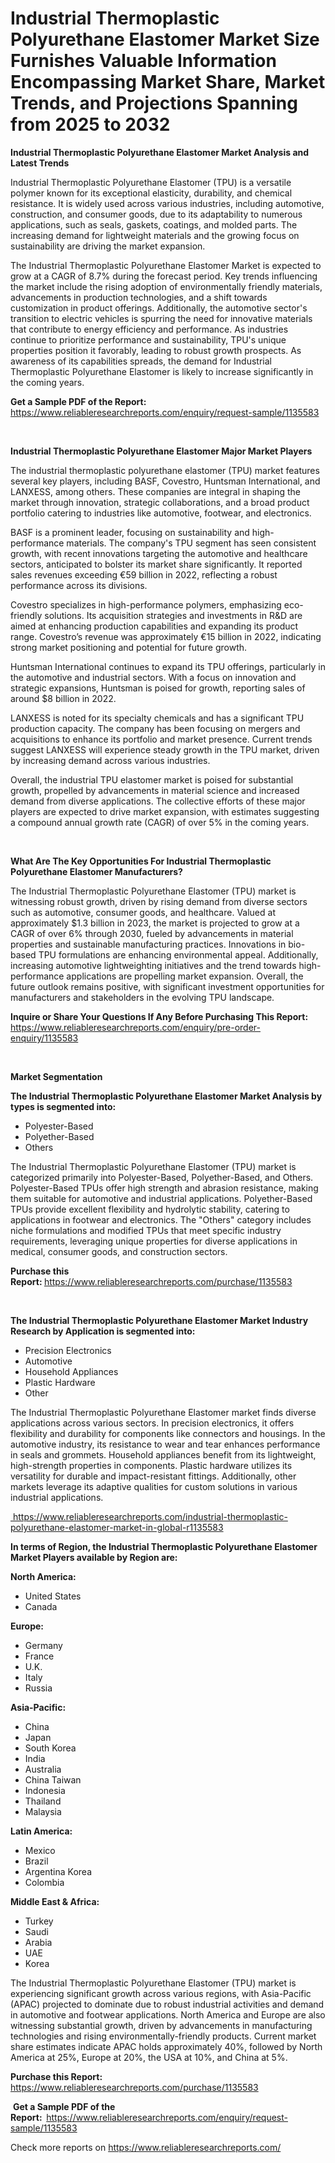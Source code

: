 <p><h1>Industrial Thermoplastic Polyurethane Elastomer Market Size Furnishes Valuable Information Encompassing Market Share, Market Trends, and Projections Spanning from 2025 to 2032</h1></p><p><strong>Industrial Thermoplastic Polyurethane Elastomer Market Analysis and Latest Trends</strong></p>
<p><p>Industrial Thermoplastic Polyurethane Elastomer (TPU) is a versatile polymer known for its exceptional elasticity, durability, and chemical resistance. It is widely used across various industries, including automotive, construction, and consumer goods, due to its adaptability to numerous applications, such as seals, gaskets, coatings, and molded parts. The increasing demand for lightweight materials and the growing focus on sustainability are driving the market expansion.</p><p>The Industrial Thermoplastic Polyurethane Elastomer Market is expected to grow at a CAGR of 8.7% during the forecast period. Key trends influencing the market include the rising adoption of environmentally friendly materials, advancements in production technologies, and a shift towards customization in product offerings. Additionally, the automotive sector's transition to electric vehicles is spurring the need for innovative materials that contribute to energy efficiency and performance. As industries continue to prioritize performance and sustainability, TPU's unique properties position it favorably, leading to robust growth prospects. As awareness of its capabilities spreads, the demand for Industrial Thermoplastic Polyurethane Elastomer is likely to increase significantly in the coming years.</p></p>
<p><strong>Get a Sample PDF of the Report:&nbsp;</strong> <a href="https://www.reliableresearchreports.com/enquiry/request-sample/1135583?utm_campaign=2665&utm_medium=2&utm_source=Github&utm_content=ia&utm_term=25032025&utm_id=industrial-thermoplastic-polyurethane-elastomer">https://www.reliableresearchreports.com/enquiry/request-sample/1135583</a></p>
<p>&nbsp;</p>
<p><strong>Industrial Thermoplastic Polyurethane Elastomer Major Market Players</strong></p>
<p><p>The industrial thermoplastic polyurethane elastomer (TPU) market features several key players, including BASF, Covestro, Huntsman International, and LANXESS, among others. These companies are integral in shaping the market through innovation, strategic collaborations, and a broad product portfolio catering to industries like automotive, footwear, and electronics.</p><p>BASF is a prominent leader, focusing on sustainability and high-performance materials. The company's TPU segment has seen consistent growth, with recent innovations targeting the automotive and healthcare sectors, anticipated to bolster its market share significantly. It reported sales revenues exceeding €59 billion in 2022, reflecting a robust performance across its divisions.</p><p>Covestro specializes in high-performance polymers, emphasizing eco-friendly solutions. Its acquisition strategies and investments in R&D are aimed at enhancing production capabilities and expanding its product range. Covestro’s revenue was approximately €15 billion in 2022, indicating strong market positioning and potential for future growth.</p><p>Huntsman International continues to expand its TPU offerings, particularly in the automotive and industrial sectors. With a focus on innovation and strategic expansions, Huntsman is poised for growth, reporting sales of around $8 billion in 2022.</p><p>LANXESS is noted for its specialty chemicals and has a significant TPU production capacity. The company has been focusing on mergers and acquisitions to enhance its portfolio and market presence. Current trends suggest LANXESS will experience steady growth in the TPU market, driven by increasing demand across various industries.</p><p>Overall, the industrial TPU elastomer market is poised for substantial growth, propelled by advancements in material science and increased demand from diverse applications. The collective efforts of these major players are expected to drive market expansion, with estimates suggesting a compound annual growth rate (CAGR) of over 5% in the coming years.</p></p>
<p>&nbsp;</p>
<p><strong>What Are The Key Opportunities For Industrial Thermoplastic Polyurethane Elastomer Manufacturers?</strong></p>
<p><p>The Industrial Thermoplastic Polyurethane Elastomer (TPU) market is witnessing robust growth, driven by rising demand from diverse sectors such as automotive, consumer goods, and healthcare. Valued at approximately $1.3 billion in 2023, the market is projected to grow at a CAGR of over 6% through 2030, fueled by advancements in material properties and sustainable manufacturing practices. Innovations in bio-based TPU formulations are enhancing environmental appeal. Additionally, increasing automotive lightweighting initiatives and the trend towards high-performance applications are propelling market expansion. Overall, the future outlook remains positive, with significant investment opportunities for manufacturers and stakeholders in the evolving TPU landscape.</p></p>
<p><strong>Inquire or Share Your Questions If Any Before Purchasing This Report:</strong> <a href="https://www.reliableresearchreports.com/enquiry/pre-order-enquiry/1135583?utm_campaign=2665&utm_medium=2&utm_source=Github&utm_content=ia&utm_term=25032025&utm_id=industrial-thermoplastic-polyurethane-elastomer">https://www.reliableresearchreports.com/enquiry/pre-order-enquiry/1135583</a></p>
<p>&nbsp;</p>
<p><strong>Market Segmentation</strong></p>
<p><strong>The Industrial Thermoplastic Polyurethane Elastomer Market Analysis by types is segmented into:</strong></p>
<p><ul><li>Polyester-Based</li><li>Polyether-Based</li><li>Others</li></ul></p>
<p><p>The Industrial Thermoplastic Polyurethane Elastomer (TPU) market is categorized primarily into Polyester-Based, Polyether-Based, and Others. Polyester-Based TPUs offer high strength and abrasion resistance, making them suitable for automotive and industrial applications. Polyether-Based TPUs provide excellent flexibility and hydrolytic stability, catering to applications in footwear and electronics. The "Others" category includes niche formulations and modified TPUs that meet specific industry requirements, leveraging unique properties for diverse applications in medical, consumer goods, and construction sectors.</p></p>
<p><strong>Purchase this Report:&nbsp;</strong><a href="https://www.reliableresearchreports.com/purchase/1135583?utm_campaign=2665&utm_medium=2&utm_source=Github&utm_content=ia&utm_term=25032025&utm_id=industrial-thermoplastic-polyurethane-elastomer">https://www.reliableresearchreports.com/purchase/1135583</a></p>
<p>&nbsp;</p>
<p><strong>The Industrial Thermoplastic Polyurethane Elastomer Market Industry Research by Application is segmented into:</strong></p>
<p><ul><li>Precision Electronics</li><li>Automotive</li><li>Household Appliances</li><li>Plastic Hardware</li><li>Other</li></ul></p>
<p><p>The Industrial Thermoplastic Polyurethane Elastomer market finds diverse applications across various sectors. In precision electronics, it offers flexibility and durability for components like connectors and housings. In the automotive industry, its resistance to wear and tear enhances performance in seals and grommets. Household appliances benefit from its lightweight, high-strength properties in components. Plastic hardware utilizes its versatility for durable and impact-resistant fittings. Additionally, other markets leverage its adaptive qualities for custom solutions in various industrial applications.</p></p>
<p><a href="https://www.reliableresearchreports.com/industrial-thermoplastic-polyurethane-elastomer-market-in-global-r1135583?utm_campaign=2665&utm_medium=2&utm_source=Github&utm_content=ia&utm_term=25032025&utm_id=industrial-thermoplastic-polyurethane-elastomer">&nbsp;https://www.reliableresearchreports.com/industrial-thermoplastic-polyurethane-elastomer-market-in-global-r1135583</a></p>
<p><strong>In terms of Region, the Industrial Thermoplastic Polyurethane Elastomer Market Players available by Region are:</strong></p>
<p>
    <p> <strong> North America: </strong>
        <ul>
            <li>United States</li>
            <li>Canada</li>
        </ul>
        </p> 
    <p> <strong> Europe: </strong>
        <ul>
            <li>Germany</li>
            <li>France</li>
            <li>U.K.</li>
            <li>Italy</li>
            <li>Russia</li>
        </ul>
        </p> 
    <p> <strong> Asia-Pacific: </strong>
        <ul>
            <li>China</li>
            <li>Japan</li>
            <li>South Korea</li>
            <li>India</li>
            <li>Australia</li>
            <li>China Taiwan</li>
            <li>Indonesia</li>
            <li>Thailand</li>
            <li>Malaysia</li>
        </ul>
        </p> 
    <p> <strong> Latin America: </strong>
        <ul>
            <li>Mexico</li>
            <li>Brazil</li>
            <li>Argentina Korea</li>
            <li>Colombia</li>
        </ul>
        </p> 
    <p> <strong> Middle East & Africa: </strong>
        <ul>
            <li>Turkey</li>
            <li>Saudi</li>
            <li>Arabia</li>
            <li>UAE</li>
            <li>Korea</li>
        </ul>
    </p>
    </p>
<p><p>The Industrial Thermoplastic Polyurethane Elastomer (TPU) market is experiencing significant growth across various regions, with Asia-Pacific (APAC) projected to dominate due to robust industrial activities and demand in automotive and footwear applications. North America and Europe are also witnessing substantial growth, driven by advancements in manufacturing technologies and rising environmentally-friendly products. Current market share estimates indicate APAC holds approximately 40%, followed by North America at 25%, Europe at 20%, the USA at 10%, and China at 5%.</p></p>
<p><strong>Purchase this Report: </strong><a href="https://www.reliableresearchreports.com/purchase/1135583?utm_campaign=2665&utm_medium=2&utm_source=Github&utm_content=ia&utm_term=25032025&utm_id=industrial-thermoplastic-polyurethane-elastomer">https://www.reliableresearchreports.com/purchase/1135583</a></p>
<p>&nbsp;<strong>Get a Sample PDF of the Report:&nbsp;&nbsp;</strong><a href="https://www.reliableresearchreports.com/enquiry/request-sample/1135583?utm_campaign=2665&utm_medium=2&utm_source=Github&utm_content=ia&utm_term=25032025&utm_id=industrial-thermoplastic-polyurethane-elastomer">https://www.reliableresearchreports.com/enquiry/request-sample/1135583</a></p>
<p><strong></strong></p>
<p>Check more reports on <a href="https://www.reliableresearchreports.com/?utm_campaign=2665&utm_medium=2&utm_source=Github&utm_content=ia&utm_term=25032025&utm_id=industrial-thermoplastic-polyurethane-elastomer">https://www.reliableresearchreports.com/</a></p>